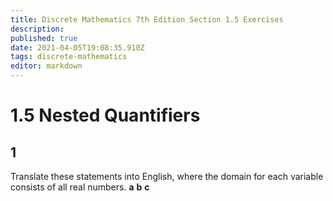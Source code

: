 ```yaml
---
title: Discrete Mathematics 7th Edition Section 1.5 Exercises
description: 
published: true
date: 2021-04-05T19:08:35.910Z
tags: discrete-mathematics
editor: markdown
---
```


# 1.5 Nested Quantifiers

## 1 
Translate these statements into English, where the domain
for each variable consists of all real numbers.
**a**
**b**
**c**